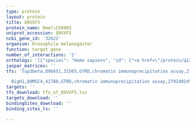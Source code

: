 ```yaml
---
type: protein
layout: protein
title: Q9VXF5
protein_name: Dmel\CG9903
uniprot_accession: Q9VXF5
ncbi_gene_id: '32621'
organism: Drosophila melanogaster
function: target gene
number_of_interactions: '2'
orthologs: '[{"species": "Homo sapiens", "id": ["<a href=\"/protein/q12908\">Q12908</a>", "<a href=\"/protein/q5pt55\">Q5PT55</a>"]}, {"species": "Danio rerio", "id": ["Q7T3A9"]}, {"species": "Mus musculus", "id": ["<a href=\"/protein/q9cxb2\">Q9CXB2</a>", "<a href=\"/protein/q3uez8\">Q3UEZ8</a>", "<a href=\"/protein/p70172\">P70172</a>"]}, {"species": "Rattus norvegicus", "id": ["<a href=\"/protein/q70ex6\">Q70EX6</a>", "<a href=\"/protein/f1lqg5\">F1LQG5</a>"]}]'
jaspar_matrices: ''
tfs: 'Top3beta,O96651,31565,GTRD,chromatin immunoprecipitation assay,27924024%5Buid%5D,No

  BigH1,Q8MSC4,41780,GTRD,chromatin immunoprecipitation assay,27924024%5Buid%5D,No'
targets: ''
tfs_download: tfs_of_Q9VXF5.tsv
targets_download: ''
bindingSites_download: ''
binding_sites_ls: ''

---
```

